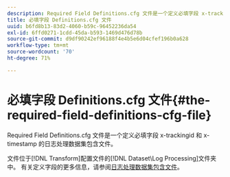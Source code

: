 ```yaml
---
description: Required Field Definitions.cfg 文件是一个定义必填字段 x-trackingid 和 x-timestamp 的日志处理数据集包含文件。
title: 必填字段 Definitions.cfg 文件
uuid: b6fd8b13-83d2-4060-b59c-96452236da54
exl-id: 6ffd0271-1cdd-45da-b593-1469d476d78b
source-git-commit: d9df90242ef96188f4e4b5e6d04cfef196b0a628
workflow-type: tm+mt
source-wordcount: '70'
ht-degree: 71%

---
```


# 必填字段 Definitions.cfg 文件{#the-required-field-definitions-cfg-file}

Required Field Definitions.cfg 文件是一个定义必填字段 x-trackingid 和 x-timestamp 的日志处理数据集包含文件。

文件位于[!DNL Transform]配置文件的[!DNL Dataset\Log Processing]文件夹中。 有关定义字段的更多信息，请参阅[日志处理数据集包含文件](../../../../home/c-dataset-const-proc/c-dataset-inc-files/c-types-dataset-inc-files/c-log-proc-dataset-inc-files/c-log-proc-dataset-inc-files.md#concept-999475a22519432e98844622ca95b6ab)。
